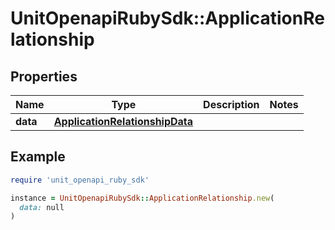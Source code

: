 # UnitOpenapiRubySdk::ApplicationRelationship

## Properties

| Name | Type | Description | Notes |
| ---- | ---- | ----------- | ----- |
| **data** | [**ApplicationRelationshipData**](ApplicationRelationshipData.md) |  |  |

## Example

```ruby
require 'unit_openapi_ruby_sdk'

instance = UnitOpenapiRubySdk::ApplicationRelationship.new(
  data: null
)
```

